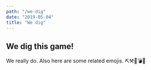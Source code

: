 ```yaml
---
path: "/we-dig"
date: "2019-05-04"
title: "We dig"
---
```


## We dig this game!

We really do. Also here are some related emojis. ⛏⚒💎💣💥
